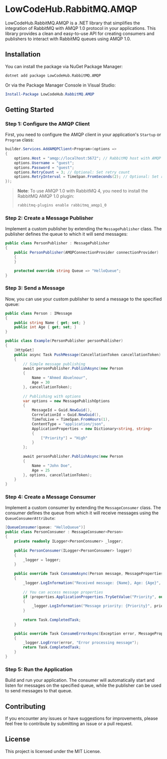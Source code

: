 # LowCodeHub.RabbitMQ.AMQP

LowCodeHub.RabbitMQ.AMQP is a .NET library that simplifies the integration of RabbitMQ with AMQP 1.0 protocol in your applications. This library provides a clean and easy-to-use API for creating consumers and publishers to interact with RabbitMQ queues using AMQP 1.0.

## Installation

You can install the package via NuGet Package Manager:

```bash
dotnet add package LowCodeHub.RabbitMQ.AMQP
```

Or via the Package Manager Console in Visual Studio:

```powershell
Install-Package LowCodeHub.RabbitMQ.AMQP
```

## Getting Started

### Step 1: Configure the AMQP Client

First, you need to configure the AMQP client in your application's `Startup` or `Program` class:

```csharp
builder.Services.AddAMQPClient<Program>(options =>
{
    options.Host = "amqp://localhost:5672"; // RabbitMQ host with AMQP 1.0 plugin enabled
    options.Username = "guest";
    options.Password = "guest";
    options.RetryCount = 3; // Optional: Set retry count
    options.RetryInterval = TimeSpan.FromSeconds(2); // Optional: Set retry interval
});
```

> **Note**: To use AMQP 1.0 with RabbitMQ 4, you need to install the RabbitMQ AMQP 1.0 plugin:
> ```bash
> rabbitmq-plugins enable rabbitmq_amqp1_0
> ```

### Step 2: Create a Message Publisher

Implement a custom publisher by extending the `MessagePublisher` class. The publisher defines the queue to which it will send messages:

```csharp
public class PersonPublisher : MessagePublisher
{
    public PersonPublisher(AMQPConnectionProvider connectionProvider) : base(connectionProvider)
    {
    }

    protected override string Queue => "HelloQueue";
}
```

### Step 3: Send a Message

Now, you can use your custom publisher to send a message to the specified queue:

```csharp
public class Person : IMessage
{
    public string Name { get; set; }
    public int Age { get; set; }
}

public class Example(PersonPublisher personPublisher)
{
    [HttpGet]
    public async Task PushMessage(CancellationToken cancellationToken)
    {
        // Simple message publishing
        await personPublisher.PublishAsync(new Person
        {
            Name = "Ahmed Abuelnour",
            Age = 30
        }, cancellationToken);
        
        // Publishing with options
        var options = new MessagePublishOptions
        {
            MessageId = Guid.NewGuid(),
            CorrelationId = Guid.NewGuid(),
            TimeToLive = TimeSpan.FromHours(1),
            ContentType = "application/json",
            ApplicationProperties = new Dictionary<string, string>
            {
                ["Priority"] = "High"
            }
        };
        
        await personPublisher.PublishAsync(new Person
        {
            Name = "John Doe",
            Age = 25
        }, options, cancellationToken);
    }
}
```

### Step 4: Create a Message Consumer

Implement a custom consumer by extending the `MessageConsumer` class. The consumer defines the queue from which it will receive messages using the `QueueConsumerAttribute`:

```csharp
[QueueConsumer(queue: "HelloQueue")]
public class PersonConsumer : MessageConsumer<Person>
{
    private readonly ILogger<PersonConsumer> _logger;
    
    public PersonConsumer(ILogger<PersonConsumer> logger)
    {
        _logger = logger;
    }
    
    public override Task ConsumeAsync(Person message, MessageProperties properties, CancellationToken cancellationToken)
    {
        _logger.LogInformation("Received message: {Name}, Age: {Age}", message.Name, message.Age);
        
        // You can access message properties
        if (properties.ApplicationProperties.TryGetValue("Priority", out var priority))
        {
            _logger.LogInformation("Message priority: {Priority}", priority);
        }
        
        return Task.CompletedTask;
    }

    public override Task ConsumeErrorAsync(Exception error, MessageProperties properties, CancellationToken cancellationToken)
    {
        _logger.LogError(error, "Error processing message");
        return Task.CompletedTask;
    }
}
```

### Step 5: Run the Application

Build and run your application. The consumer will automatically start and listen for messages on the specified queue, while the publisher can be used to send messages to that queue.

## Contributing

If you encounter any issues or have suggestions for improvements, please feel free to contribute by submitting an issue or a pull request.

## License

This project is licensed under the MIT License.

